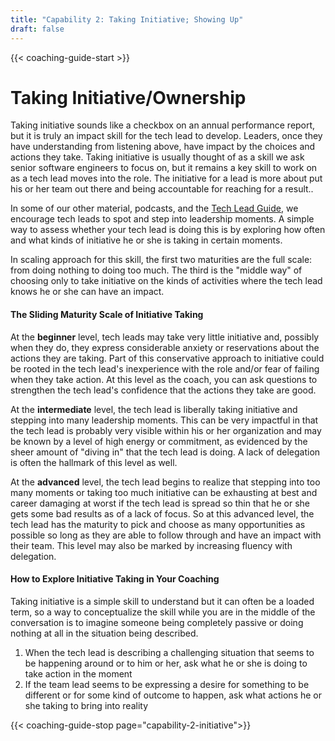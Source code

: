 ```yaml
---
title: "Capability 2: Taking Initiative; Showing Up"
draft: false
---
```


{{< coaching-guide-start >}}

# Taking Initiative/Ownership

Taking initiative sounds like a checkbox on an annual performance report, but it is truly an impact skill for the tech lead to develop. Leaders, once they have understanding from listening above, have impact by the choices and actions they take. Taking initiative is usually thought of as a skill we ask senior software engineers to focus on, but it remains a key skill to work on as a tech lead moves into the role. The initiative for a lead is more about put his or her team out there and being accountable for reaching for a result..

In some of our other material, podcasts, and the [Tech Lead Guide](../tech-leads), we encourage tech leads to spot and step into leadership moments. A simple way to assess whether your tech lead is doing this is by exploring how often and what kinds of initiative he or she is taking in certain moments.

In scaling approach for this skill, the first two maturities are the full scale: from doing nothing to doing too much. The third is the "middle way" of choosing only to take initiative on the kinds of activities where the tech lead knows he or she can have an impact.

#### The Sliding Maturity Scale of Initiative Taking

At the **beginner** level, tech leads may take very little initiative and, possibly when they do, they express considerable anxiety or reservations about the actions they are taking. Part of this conservative approach to initiative could be rooted in the tech lead's inexperience with the role and/or fear of failing when they take action. At this level as the coach, you can ask questions to strengthen the tech lead's confidence that the actions they take are good.

At the **intermediate** level, the tech lead is liberally taking initiative and stepping into many leadership moments. This can be very impactful in that the tech lead is probably very visible within his or her organization and may be known by a level of high energy or commitment, as evidenced by the sheer amount of "diving in" that the tech lead is doing. A lack of delegation is often the hallmark of this level as well.

At the **advanced** level, the tech lead begins to realize that stepping into too many moments or taking too much initiative can be exhausting at best and career damaging at worst if the tech lead is spread so thin that he or she gets some bad results as of a lack of focus. So at this advanced level, the tech lead has the maturity to pick and choose as many opportunities as possible so long as they are able to follow through and have an impact with their team. This level may also be marked by increasing fluency with delegation.

#### How to Explore Initiative Taking in Your Coaching

Taking initiative is a simple skill to understand but it can often be a loaded term, so a way to conceptualize the skill while you are in the middle of the conversation is to imagine someone being completely passive or doing nothing at all in the situation being described.

1. When the tech lead is describing a challenging situation that seems to be happening around or to him or her, ask what he or she is doing to take action in the moment
2. If the team lead seems to be expressing a desire for something to be different or for some kind of outcome to happen, ask what actions he or she taking to bring into reality


{{< coaching-guide-stop page="capability-2-initiative">}}